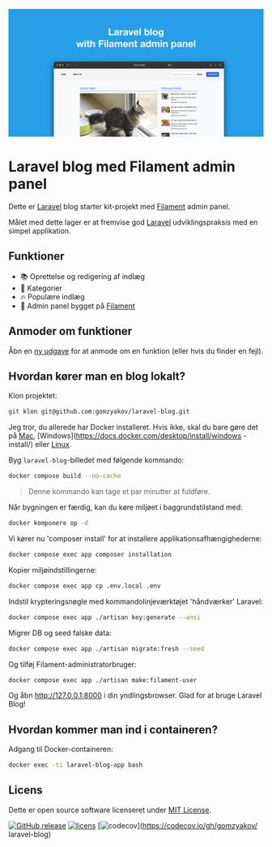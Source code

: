 ![Laravel blog med Filament admin panel](../docs/social-preview-en.png)

# Laravel blog med Filament admin panel

Dette er [Laravel](https://laravel.com) blog starter kit-projekt med [Filament](https://filamentphp.com) admin panel.

Målet med dette lager er at fremvise god [Laravel](https://laravel.com) udviklingspraksis med en simpel applikation.

## Funktioner

- 📚 Oprettelse og redigering af indlæg
- 🥑 Kategorier
- 🔥 Populære indlæg
- 🎉 Admin panel bygget på [Filament](https://filamentphp.com)

## Anmoder om funktioner

Åbn en [ny udgave](https://github.com/gomzyakov/laravel-blog/issues/new) for at anmode om en funktion (eller hvis du finder en fejl).

## Hvordan kører man en blog lokalt?

Klon projektet:

``` bash
git klon git@github.com:gomzyakov/laravel-blog.git
```

Jeg tror, du allerede har Docker installeret. Hvis ikke, skal du bare gøre det på [Mac](https://docs.docker.com/desktop/install/mac-install/), [Windows](https://docs.docker.com/desktop/install/windows -install/) eller [Linux](https://docs.docker.com/desktop/install/linux-install/).

Byg `laravel-blog`-billedet med følgende kommando:

``` bash
docker compose build --no-cache
```

>Denne kommando kan tage et par minutter at fuldføre.

Når bygningen er færdig, kan du køre miljøet i baggrundstilstand med:

``` bash
docker komponere op -d
```

Vi kører nu 'composer install' for at installere applikationsafhængighederne:

``` bash
docker compose exec app composer installation
```

Kopier miljøindstillingerne:

``` bash
docker compose exec app cp .env.local .env
```

Indstil krypteringsnøgle med kommandolinjeværktøjet 'håndværker' Laravel:

``` bash
docker compose exec app ./artisan key:generate --ansi
```

Migrer DB og seed falske data:

``` bash
docker compose exec app ./artisan migrate:fresh --seed
```

Og tilføj Filament-administratorbruger:

``` bash
docker compose exec app ./artisan make:filament-user
```

Og åbn http://127.0.0.1:8000 i din yndlingsbrowser. Glad for at bruge Laravel Blog!

## Hvordan kommer man ind i containeren?

Adgang til Docker-containeren:

``` bash
docker exec -ti laravel-blog-app bash
```

## Licens

Dette er open source software licenseret under [MIT License](https://github.com/gomzyakov/php-code-style/blob/main/LICENSE).


[![GitHub release](https://img.shields.io/github/release/gomzyakov/laravel-blog.svg)](https://github.com/gomzyakov/laravel-blog/releases/latest)
[![licens](https://img.shields.io/badge/License-MIT-green.svg)](https://github.com/gomzyakov/laravel-blog/blob/development/LICENSE)
[![codecov](https://codecov.io/gh/gomzyakov/laravel-blog/branch/main/graph/badge.svg?token=4CYTVMVUYV)](https://codecov.io/gh/gomzyakov/ laravel-blog)
